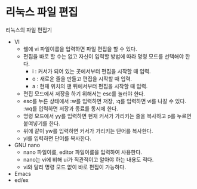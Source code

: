 # 리눅스 파일 편집

리눅스의 파일 편집기

- VI
  - 쉘에 vi 파일이름을 입력하면 파일 편집을 할 수 있다.
  - 편집을 바로 할 수는 없고 자신이 입력할 방법에 따라 명령 모드를 선택해야 한다.
    - i : 커서가 되어 있는 곳에서부터 편집을 시작할 때 입력.
    - o : 새로운 줄을 만들고 편집을 시작할 때 입력.
    - a : 현재 위치의 맨 뒤에서부터 편집을 시작할 때 입력.
  - 편집 모드에서 저장을 하기 위해서는 esc를 눌러야 한다.
  - esc를 누른 상태에서 :w를 입력하면 저장, :q를 입력하면 vi를 나갈 수 있다. :wq를 입력하면 저장과 종료를 동시에 한다.
  - 명령 모드에서 yy를 입력하면 현재 커서가 가리키는 줄을 복사하고 p를 누르면 붙여넣기를 한다.
  - 위에 같이 yw를 입력하면 커서가 가리키는 단어를 복사한다.
  - yl를 입력하면 단어를 복사한다.
- GNU nano
  - nano 파일이름, editor 파일이름을 입력하여 사용한다.
  - nano는 vi에 비해 ui가 직관적이고 알아야 하는 내용도 적다.
  - vi와 달리 명령 모드 없이 바로 편집이 가능하다.
- Emacs
- ed/ex